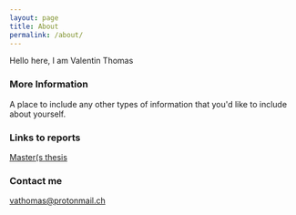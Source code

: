 ```yaml
---
layout: page
title: About
permalink: /about/
---
```


Hello here, I am Valentin Thomas

### More Information

A place to include any other types of information that you'd like to include about yourself.

### Links to reports
[Master(s thesis](http://lear.inrialpes.fr/~vathomas/master_thesis.pdf)

### Contact me

[vathomas@protonmail.ch](mailto:vathomas@protonmail.ch)
